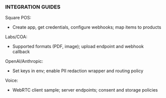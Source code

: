 ### INTEGRATION GUIDES

Square POS:
- Create app, get credentials, configure webhooks; map items to products

Labs/COA:
- Supported formats (PDF, image); upload endpoint and webhook callback

OpenAI/Anthropic:
- Set keys in env; enable PII redaction wrapper and routing policy

Voice:
- WebRTC client sample; server endpoints; consent and storage policies

